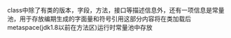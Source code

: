 class中除了有类的版本，字段，方法，接口等描述信息外，还有一项信息是常量池，用于存放编期生成的字面量和符号引用这部分内容将在类加载后metaspace(jdk1.8以前在方法区)运行时常量池中存放
